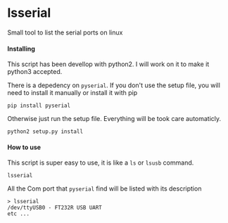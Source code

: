 # lsserial
Small tool to list the serial ports on linux

#### Installing

This script has been devellop with python2. I will work on it to make it python3 accepted.

There is a depedency on ```pyserial```. If you don't use the setup file, you will need to install it manually or install it with pip

	pip install pyserial

Otherwise just run the setup file. Everything will be took care automaticly.

	python2 setup.py install

#### How to use

This script is super easy to use, it is like a ```ls``` or ```lsusb``` command.

	lsserial

All the Com port that ```pyserial``` find will be listed with its description

	> lsserial
	/dev/ttyUSB0 - FT232R USB UART
	etc ...